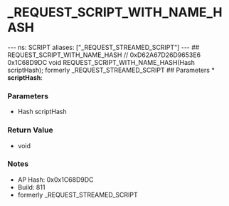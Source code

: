 # _REQUEST_SCRIPT_WITH_NAME_HASH

--- ns: SCRIPT aliases: ["_REQUEST_STREAMED_SCRIPT"] --- ## REQUEST_SCRIPT_WITH_NAME_HASH  // 0xD62A67D26D9653E6 0x1C68D9DC void REQUEST_SCRIPT_WITH_NAME_HASH(Hash scriptHash);  formerly _REQUEST_STREAMED_SCRIPT  ## Parameters * **scriptHash**:

### Parameters
* Hash scriptHash

### Return Value
* void

### Notes
* AP Hash: 0x0x1C68D9DC
* Build: 811
* formerly _REQUEST_STREAMED_SCRIPT

